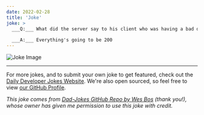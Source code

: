 ```yaml
---
date: 2022-02-28
title: 'Joke'
joke: >
  ___Q:___ What did the server say to his client who was having a bad day?
  
  ___A:___ Everything's going to be 200
---
```



![Joke Image](https://private.xtrp.io/projects/DailyDeveloperJokes/public_image_server/images/5e1258f2759b6.png)

---

For more jokes, and to submit your own joke to get featured, check out the [Daily Developer Jokes Website](https://dailydeveloperjokes.github.io/). We're also open sourced, so feel free to view [our GitHub Profile](https://github.com/dailydeveloperjokes).


_This joke comes from [Dad-Jokes GitHub Repo by Wes Bos](https://github.com/wesbos/dad-jokes) (thank you!), whose owner has given me permission to use this joke with credit._

<!--
Joke text:
**Q:** What did the server say to his client who was having a bad day?

**A:** Everything's going to be 200
 -->


